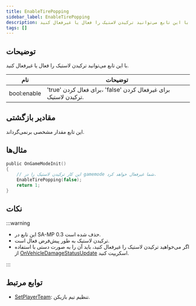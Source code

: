 ```yaml
---
title: EnableTirePopping
sidebar_label: EnableTirePopping
description: با این تابع می‌توانید ترکیدن لاستیک را فعال یا غیرفعال کنید.
tags: []
---
```


## توضیحات

با این تابع می‌توانید ترکیدن لاستیک را فعال یا غیرفعال کنید.

| نام        | توضیحات                                                    |
| ----------- | ---------------------------------------------------------- |
| bool:enable | 'true' برای فعال کردن، 'false' برای غیرفعال کردن ترکیدن لاستیک. |

## مقادیر بازگشتی

این تابع مقدار مشخصی برنمی‌گرداند.

## مثال‌ها

```c
public OnGameModeInit()
{
    // این کار ترکیدن لاستیک را در gamemode شما غیرفعال خواهد کرد.
    EnableTirePopping(false);
    return 1;
}
```

## نکات

:::warning

- این تابع در SA-MP 0.3 حذف شده است.
- ترکیدن لاستیک به طور پیش‌فرض فعال است.
- اگر می‌خواهید ترکیدن لاستیک را غیرفعال کنید، باید آن را به صورت دستی با استفاده از [OnVehicleDamageStatusUpdate](OnVehicleDamageStatusUpdate) اسکریپت کنید.

:::

## توابع مرتبط

- [SetPlayerTeam](SetPlayerTeam): تنظیم تیم بازیکن.